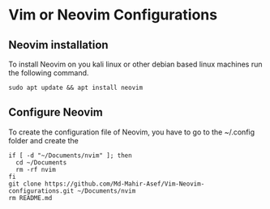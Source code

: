 # Vim or Neovim Configurations
## Neovim installation
To install Neovim on you kali linux or other debian based linux machines run the following command.
```
sudo apt update && apt install neovim
```
## Configure Neovim
To create the configuration file of Neovim, you have to go to the ~/.config folder and create the 
```
if [ -d "~/Documents/nvim" ]; then
  cd ~/Documents
  rm -rf nvim
fi
git clone https://github.com/Md-Mahir-Asef/Vim-Neovim-configurations.git ~/Documents/nvim
rm README.md
```
